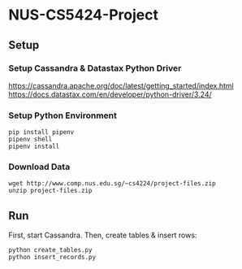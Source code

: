# NUS-CS5424-Project

## Setup

### Setup Cassandra & Datastax Python Driver
https://cassandra.apache.org/doc/latest/getting_started/index.html <br>
https://docs.datastax.com/en/developer/python-driver/3.24/

### Setup Python Environment
```
pip install pipenv
pipenv shell
pipenv install
```

### Download Data
```
wget http://www.comp.nus.edu.sg/~cs4224/project-files.zip
unzip project-files.zip
```

## Run
First, start Cassandra.
Then, create tables & insert rows:
```
python create_tables.py
python insert_records.py
```
